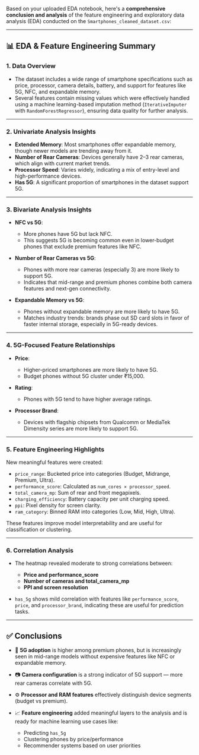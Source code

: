 Based on your uploaded EDA notebook, here's a **comprehensive conclusion and analysis** of the feature engineering and exploratory data analysis (EDA) conducted on the `Smartphones_cleaned_dataset.csv`:

---

## 📊 **EDA & Feature Engineering Summary**

### 1. **Data Overview**

* The dataset includes a wide range of smartphone specifications such as price, processor, camera details, battery, and support for features like 5G, NFC, and expandable memory.
* Several features contain missing values which were effectively handled using a machine learning-based imputation method (`IterativeImputer` with `RandomForestRegressor`), ensuring data quality for further analysis.

---

### 2. **Univariate Analysis Insights**

* **Extended Memory**: Most smartphones offer expandable memory, though newer models are trending away from it.
* **Number of Rear Cameras**: Devices generally have 2–3 rear cameras, which align with current market trends.
* **Processor Speed**: Varies widely, indicating a mix of entry-level and high-performance devices.
* **Has 5G**: A significant proportion of smartphones in the dataset support 5G.

---

### 3. **Bivariate Analysis Insights**

* **NFC vs 5G**:

  * More phones have 5G but lack NFC.
  * This suggests 5G is becoming common even in lower-budget phones that exclude premium features like NFC.
* **Number of Rear Cameras vs 5G**:

  * Phones with more rear cameras (especially 3) are more likely to support 5G.
  * Indicates that mid-range and premium phones combine both camera features and next-gen connectivity.
* **Expandable Memory vs 5G**:

  * Phones without expandable memory are more likely to have 5G.
  * Matches industry trends: brands phase out SD card slots in favor of faster internal storage, especially in 5G-ready devices.

---

### 4. **5G-Focused Feature Relationships**

* **Price**:

  * Higher-priced smartphones are more likely to have 5G.
  * Budget phones without 5G cluster under ₹15,000.
* **Rating**:

  * Phones with 5G tend to have higher average ratings.
* **Processor Brand**:

  * Devices with flagship chipsets from Qualcomm or MediaTek Dimensity series are more likely to support 5G.

---

### 5. **Feature Engineering Highlights**

New meaningful features were created:

* `price_range`: Bucketed price into categories (Budget, Midrange, Premium, Ultra).
* `performance_score`: Calculated as `num_cores × processor_speed`.
* `total_camera_mp`: Sum of rear and front megapixels.
* `charging_efficiency`: Battery capacity per unit charging speed.
* `ppi`: Pixel density for screen clarity.
* `ram_category`: Binned RAM into categories (Low, Mid, High, Ultra).

These features improve model interpretability and are useful for classification or clustering.

---

### 6. **Correlation Analysis**

* The heatmap revealed moderate to strong correlations between:

  * **Price and performance\_score**
  * **Number of cameras and total\_camera\_mp**
  * **PPI and screen resolution**
* `has_5g` shows mild correlation with features like `performance_score`, `price`, and `processor_brand`, indicating these are useful for prediction tasks.

---

## ✅ **Conclusions**

* 📶 **5G adoption** is higher among premium phones, but is increasingly seen in mid-range models without expensive features like NFC or expandable memory.
* 📷 **Camera configuration** is a strong indicator of 5G support — more rear cameras correlate with 5G.
* ⚙️ **Processor and RAM features** effectively distinguish device segments (budget vs premium).
* 📈 **Feature engineering** added meaningful layers to the analysis and is ready for machine learning use cases like:

  * Predicting `has_5g`
  * Clustering phones by price/performance
  * Recommender systems based on user priorities

